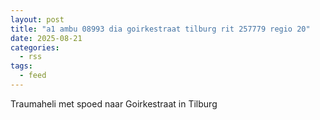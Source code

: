 ```yaml
---
layout: post
title: "a1 ambu 08993 dia goirkestraat tilburg rit 257779 regio 20"
date: 2025-08-21
categories: 
  - rss
tags: 
  - feed
---
```


Traumaheli met spoed naar Goirkestraat in Tilburg
